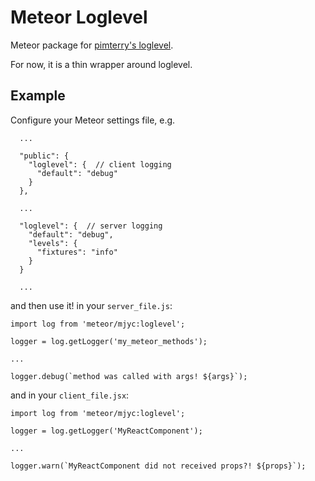 # Meteor Loglevel

Meteor package for [pimterry\'s loglevel](https://github.com/pimterry/loglevel).

For now, it is a thin wrapper around loglevel.

## Example

Configure your Meteor settings file, e.g.

```
  ...

  "public": {
    "loglevel": {  // client logging
      "default": "debug"
    }
  },

  ...

  "loglevel": {  // server logging
    "default": "debug",
    "levels": {
      "fixtures": "info"
    }
  }

  ...
```

and then use it! in your `server_file.js`:

```
import log from 'meteor/mjyc:loglevel';

logger = log.getLogger('my_meteor_methods');

...

logger.debug(`method was called with args! ${args}`);
```

and in your `client_file.jsx`:

```
import log from 'meteor/mjyc:loglevel';

logger = log.getLogger('MyReactComponent');

...

logger.warn(`MyReactComponent did not received props?! ${props}`);
```
